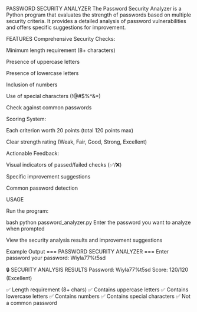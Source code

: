 PASSWORD SECURITY ANALYZER
The Password Security Analyzer is a Python program that evaluates the strength of passwords based on multiple security criteria. It provides a detailed analysis of password vulnerabilities and offers specific suggestions for improvement.

FEATURES
Comprehensive Security Checks:

Minimum length requirement (8+ characters)

Presence of uppercase letters

Presence of lowercase letters

Inclusion of numbers

Use of special characters (!@#$%^&*)

Check against common passwords

Scoring System:

Each criterion worth 20 points (total 120 points max)

Clear strength rating (Weak, Fair, Good, Strong, Excellent)

Actionable Feedback:

Visual indicators of passed/failed checks (✅/❌)

Specific improvement suggestions

Common password detection

USAGE

Run the program:

bash
python password_analyzer.py
Enter the password you want to analyze when prompted

View the security analysis results and improvement suggestions

Example Output
=== PASSWORD SECURITY ANALYZER ===
Enter password your password: Wiyla77%t5sd

🔒 SECURITY ANALYSIS RESULTS
Password: Wiyla77%t5sd
Score: 120/120 (Excellent)

✅ Length requirement (8+ chars)
✅ Contains uppercase letters
✅ Contains lowercase letters
✅ Contains numbers
✅ Contains special characters
✅ Not a common password




